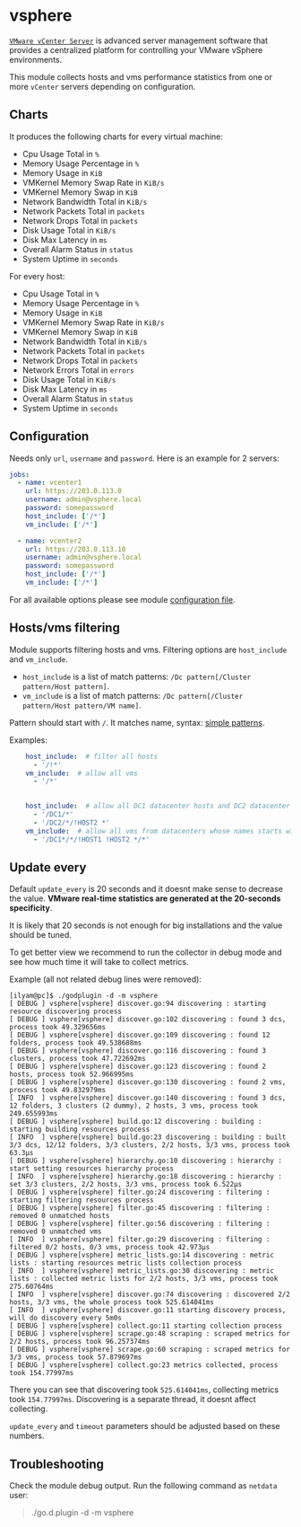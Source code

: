 # vsphere

[`VMware vCenter Server`](https://www.vmware.com/products/vcenter-server.html) is advanced server management software that provides a centralized platform for controlling your VMware vSphere environments.

This module collects hosts and vms performance statistics from one or more `vCenter` servers depending on configuration.

## Charts

It produces the following charts for every virtual machine:

-   Cpu Usage Total in `%`
-   Memory Usage Percentage in `%`
-   Memory Usage in `KiB`
-   VMKernel Memory Swap Rate in `KiB/s`
-   VMKernel Memory Swap in `KiB`
-   Network Bandwidth Total in `KiB/s`
-   Network Packets Total in `packets`
-   Network Drops Total in `packets`
-   Disk Usage Total in `KiB/s`
-   Disk Max Latency in `ms`
-   Overall Alarm Status in `status`
-   System Uptime in `seconds`

For every host:

-   Cpu Usage Total in `%`
-   Memory Usage Percentage in `%`
-   Memory Usage in `KiB`
-   VMKernel Memory Swap Rate in `KiB/s`
-   VMKernel Memory Swap in `KiB`
-   Network Bandwidth Total in `KiB/s`
-   Network Packets Total in `packets`
-   Network Drops Total in `packets`
-   Network Errors Total in `errors`
-   Disk Usage Total in `KiB/s`
-   Disk Max Latency in `ms`
-   Overall Alarm Status in `status`
-   System Uptime in `seconds`

## Configuration

Needs only `url`, `username` and `password`. Here is an example for 2 servers:

```yaml
jobs:
  - name: vcenter1
    url: https://203.0.113.0
    username: admin@vsphere.local
    password: somepassword
    host_include: ['/*']
    vm_include: ['/*'] 

  - name: vcenter2
    url: https://203.0.113.10
    username: admin@vsphere.local
    password: somepassword
    host_include: ['/*']
    vm_include: ['/*']
```

For all available options please see module [configuration file](https://github.com/netdata/go.d.plugin/blob/master/config/go.d/vsphere.conf).

## Hosts/vms filtering

Module supports filtering hosts and vms. Filtering options are `host_include` and `vm_include`.

-   `host_include` is a list of match patterns: `/Dc pattern[/Cluster pattern/Host pattern]`. 
-   `vm_include` is a list of match patterns: `/Dc pattern[/Cluster pattern/Host pattern/VM name]`.

Pattern should start with `/`. It matches name, syntax: [simple patterns](https://docs.netdata.cloud/libnetdata/simple_pattern/).

Examples:

```yaml
    host_include:  # filter all hosts
      - '/!*'
    vm_include:  # allow all vms
      - '/*'
```
```yaml
    
    host_include:  # allow all DC1 datacenter hosts and DC2 datacenter hosts except HOST2
      - '/DC1/*'
      - '/DC2/*/!HOST2 *'
    vm_include:  # allow all vms from datacenters whose names starts with DC1 and from all hosts except HOST1 and HOST2
      - '/DC1*/*/!HOST1 !HOST2 */*'
```  
 
## Update every

Default `update_every` is 20 seconds and it doesnt make sense to decrease the value. **VMware real-time statistics are generated at the 20-seconds specificity**.

It is likely that 20 seconds is not enough for big installations and the value should be tuned.

To get better view we recommend to run the collector in debug mode and see how much time it will take to collect metrics.

Example (all not related debug lines were removed):

```
[ilyam@pc]$ ./godplugin -d -m vsphere
[ DEBUG ] vsphere[vsphere] discover.go:94 discovering : starting resource discovering process
[ DEBUG ] vsphere[vsphere] discover.go:102 discovering : found 3 dcs, process took 49.329656ms
[ DEBUG ] vsphere[vsphere] discover.go:109 discovering : found 12 folders, process took 49.538688ms
[ DEBUG ] vsphere[vsphere] discover.go:116 discovering : found 3 clusters, process took 47.722692ms
[ DEBUG ] vsphere[vsphere] discover.go:123 discovering : found 2 hosts, process took 52.966995ms
[ DEBUG ] vsphere[vsphere] discover.go:130 discovering : found 2 vms, process took 49.832979ms
[ INFO  ] vsphere[vsphere] discover.go:140 discovering : found 3 dcs, 12 folders, 3 clusters (2 dummy), 2 hosts, 3 vms, process took 249.655993ms
[ DEBUG ] vsphere[vsphere] build.go:12 discovering : building : starting building resources process
[ INFO  ] vsphere[vsphere] build.go:23 discovering : building : built 3/3 dcs, 12/12 folders, 3/3 clusters, 2/2 hosts, 3/3 vms, process took 63.3µs
[ DEBUG ] vsphere[vsphere] hierarchy.go:10 discovering : hierarchy : start setting resources hierarchy process
[ INFO  ] vsphere[vsphere] hierarchy.go:18 discovering : hierarchy : set 3/3 clusters, 2/2 hosts, 3/3 vms, process took 6.522µs
[ DEBUG ] vsphere[vsphere] filter.go:24 discovering : filtering : starting filtering resources process
[ DEBUG ] vsphere[vsphere] filter.go:45 discovering : filtering : removed 0 unmatched hosts
[ DEBUG ] vsphere[vsphere] filter.go:56 discovering : filtering : removed 0 unmatched vms
[ INFO  ] vsphere[vsphere] filter.go:29 discovering : filtering : filtered 0/2 hosts, 0/3 vms, process took 42.973µs
[ DEBUG ] vsphere[vsphere] metric_lists.go:14 discovering : metric lists : starting resources metric lists collection process
[ INFO  ] vsphere[vsphere] metric_lists.go:30 discovering : metric lists : collected metric lists for 2/2 hosts, 3/3 vms, process took 275.60764ms
[ INFO  ] vsphere[vsphere] discover.go:74 discovering : discovered 2/2 hosts, 3/3 vms, the whole process took 525.614041ms
[ INFO  ] vsphere[vsphere] discover.go:11 starting discovery process, will do discovery every 5m0s
[ DEBUG ] vsphere[vsphere] collect.go:11 starting collection process
[ DEBUG ] vsphere[vsphere] scrape.go:48 scraping : scraped metrics for 2/2 hosts, process took 96.257374ms
[ DEBUG ] vsphere[vsphere] scrape.go:60 scraping : scraped metrics for 3/3 vms, process took 57.879697ms
[ DEBUG ] vsphere[vsphere] collect.go:23 metrics collected, process took 154.77997ms

```

There you can see that discovering took `525.614041ms`, collecting metrics took `154.77997ms`.
Discovering is a separate thread, it doesnt affect collecting. 

`update_every` and `timeout` parameters should be adjusted based on these numbers.


## Troubleshooting

Check the module debug output. Run the following command as `netdata` user:

> ./go.d.plugin -d -m vsphere

